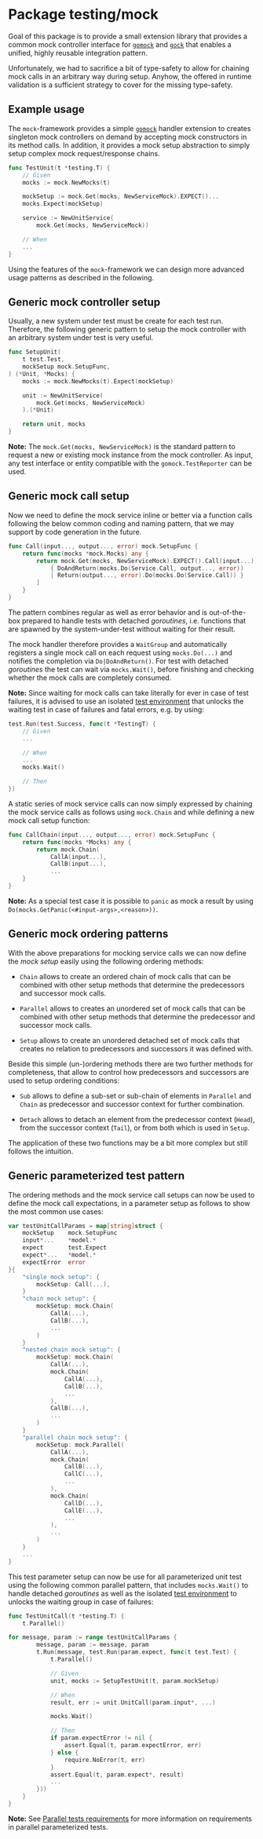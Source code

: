 # Package testing/mock

Goal of this package is to provide a small extension library that provides a
common mock controller interface for [`gomock`][gomock] and [`gock`][gock] that
enables a unified, highly reusable integration pattern.

Unfortunately, we had to sacrifice a bit of type-safety to allow for chaining
mock calls in an arbitrary way during setup. Anyhow, the offered in runtime
validation is a sufficient strategy to cover for the missing type-safety.


## Example usage

The `mock`-framework provides a simple [`gomock`][gomock] handler extension to
creates singleton mock controllers on demand by accepting mock constructors in
its method calls. In addition, it provides a mock setup abstraction to simply
setup complex mock request/response chains.

```go
func TestUnit(t *testing.T) {
    // Given
    mocks := mock.NewMocks(t)

    mockSetup := mock.Get(mocks, NewServiceMock).EXPECT()...
    mocks.Expect(mockSetup)

    service := NewUnitService(
        mock.Get(mocks, NewServiceMock))

    // When
    ...
}
```

Using the features of the `mock`-framework we can design more advanced usage
patterns as described in the following.


## Generic mock controller setup

Usually, a new system under test must be create for each test run. Therefore,
the following generic pattern to setup the mock controller with an arbitrary
system under test is very useful.

```go
func SetupUnit(
    t test.Test,
    mockSetup mock.SetupFunc,
) (*Unit, *Mocks) {
    mocks := mock.NewMocks(t).Expect(mockSetup)

    unit := NewUnitService(
        mock.Get(mocks, NewServiceMock)
    ).(*Unit)

    return unit, mocks
}
```

**Note:** The `mock.Get(mocks, NewServiceMock)` is the standard pattern to
request a new or existing mock instance from the mock controller. As input, any
test interface or entity compatible with the `gomock.TestReporter` can be used.


## Generic mock call setup

Now we need to define the mock service inline or better via a function calls
following the below common coding and naming pattern, that we may support by
code generation in the future.

```go
func Call(input..., output..., error) mock.SetupFunc {
    return func(mocks *mock.Mocks) any {
        return mock.Get(mocks, NewServiceMock).EXPECT().Call(input...).
            { DoAndReturn(mocks.Do(Service.Call, output..., error))
            | Return(output..., error).Do(mocks.Do(Service.Call)) }
        ]
    }
}
```

The pattern combines regular as well as error behavior and is out-of-the-box
prepared to handle tests with detached *goroutines*, i.e. functions that are
spawned by the system-under-test without waiting for their result.

The mock handler therefore provides a `WaitGroup` and automatically registers
a single mock call on each request using `mocks.Do(...)` and notifies the
completion via `Do|DoAndReturn()`. For test with detached *goroutines* the
test can wait via `mocks.Wait()`, before finishing and checking whether the
mock calls are completely consumed.

**Note:** Since waiting for mock calls can take literally for ever in case of
test failures, it is advised to use an isolated [test environment](../test)
that unlocks the waiting test in case of failures and fatal errors, e.g.
by using:

```go
test.Run(test.Success, func(t *TestingT) {
    // Given
    ...

    // When
    ...
    mocks.Wait()

    // Then
})
```

A static series of mock service calls can now simply expressed by chaining the
mock service calls as follows using `mock.Chain` and while defining a new mock
call setup function:

```go
func CallChain(input..., output..., error) mock.SetupFunc {
    return func(mocks *Mocks) any {
        return mock.Chain(
            CallA(input...),
            CallB(input...),
            ...
    }
}
```

**Note:** As a special test case it is possible to `panic` as mock a result by
using `Do(mocks.GetPanic(<#input-args>,<reason>))`.


## Generic mock ordering patterns

With the above preparations for mocking service calls we can now define the
*mock setup* easily  using the following ordering methods:

* `Chain` allows to create an ordered chain of mock calls that can be combined
  with other setup methods that determine the predecessors and successor mock
  calls.

* `Parallel` allows to creates an unordered set of mock calls that can be
  combined with other setup methods that determine the predecessor and
  successor mock calls.

* `Setup` allows to create an unordered detached set of mock calls that creates
  no relation to predecessors and successors it was defined with.

Beside this simple (un-)ordering methods there are two further methods for
completeness, that allow to control how predecessors and successors are used
to setup ordering conditions:

* `Sub` allows to define a sub-set or sub-chain of elements in `Parallel` and
  `Chain` as predecessor and successor context for further combination.

* `Detach` allows to detach an element from the predecessor context (`Head`),
  from the successor context (`Tail`), or from both which is used in `Setup`.

The application of these two functions may be a bit more complex but still
follows the intuition.


## Generic parameterized test pattern

The ordering methods and the mock service call setups can now be used to define
the mock call expectations, in a parameter setup as follows to show the most
common use cases:

```go
var testUnitCallParams = map[string]struct {
    mockSetup    mock.SetupFunc
    input*...    *model.*
    expect       test.Expect
    expect*...   *model.*
    expectError  error
}{
    "single mock setup": {
        mockSetup: Call(...),
    }
    "chain mock setup": {
        mockSetup: mock.Chain(
            CallA(...),
            CallB(...),
            ...
        )
    }
    "nested chain mock setup": {
        mockSetup: mock.Chain(
            CallA(...),
            mock.Chain(
                CallA(...),
                CallB(...),
                ...
            ),
            CallB(...),
            ...
        )
    }
    "parallel chain mock setup": {
        mockSetup: mock.Parallel(
            CallA(...),
            mock.Chain(
                CallB(...),
                CallC(...),
                ...
            ),
            mock.Chain(
                CallD(...),
                CallE(...),
                ...
            ),
            ...
        )
    }
    ...
}
```

This test parameter setup can now be use for all parameterized unit test using
the following common parallel pattern, that includes `mocks.Wait()` to handle
detached *goroutines* as well as the isolated [test environment](../test) to
unlocks the waiting group in case of failures:

```go
func TestUnitCall(t *testing.T) {
    t.Parallel()

for message, param := range testUnitCallParams {
        message, param := message, param
        t.Run(message, test.Run(param.expect, func(t test.Test) {
            t.Parallel()

            // Given
            unit, mocks := SetupTestUnit(t, param.mockSetup)

            // When
            result, err := unit.UnitCall(param.input*, ...)

            mocks.Wait()

            // Then
            if param.expectError != nil {
                assert.Equal(t, param.expectError, err)
            } else {
                require.NoError(t, err)
            }
            assert.Equal(t, param.expect*, result)
            ...
        }))
    }
}
```

**Note:** See [Parallel tests requirements](..#parallel-tests-requirements)
for more information on requirements in parallel parameterized tests.


[gomock]: <https://github.com/golang/mock>
[gock]: <https://github.com/h2non/gock>
